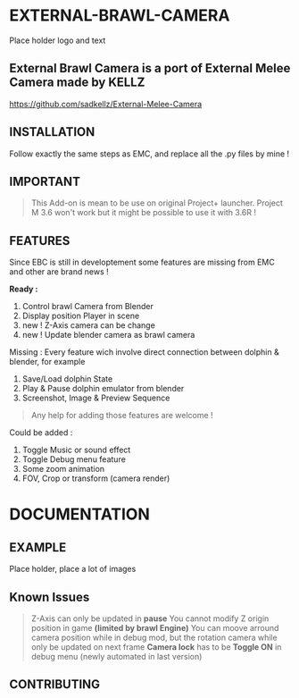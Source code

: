 # EXTERNAL-BRAWL-CAMERA
Place holder logo and text
## External Brawl Camera is a port of External Melee Camera made by KELLZ
https://github.com/sadkellz/External-Melee-Camera
## INSTALLATION
Follow exactly the same steps as EMC, and replace all the .py files by mine !
## IMPORTANT
>This Add-on is mean to be use on original Project+ launcher.
Project M 3.6 won't work but it might be possible to use it with 3.6R !
## FEATURES
Since EBC is still in developtement some features are missing from EMC and other are brand news !

**Ready :**
1. Control brawl Camera from Blender
2. Display position Player in scene
3. new ! Z-Axis camera can be change
4. new ! Update blender camera as brawl camera

Missing :
Every feature wich involve direct connection between dolphin & blender, for example
1. Save/Load dolphin State
2. Play & Pause dolphin emulator from blender
3. Screenshot, Image & Preview Sequence
> Any help for adding those features are welcome !

Could be added :
1.  Toggle Music or sound effect 
2.  Toggle Debug menu feature
3.  Some zoom animation 
4.  FOV, Crop or transform (camera render)

# DOCUMENTATION
## EXAMPLE
Place holder, place a lot of images
## Known Issues
>Z-Axis can only be updated in **pause**
>You cannot modify Z origin position in game **(limited by brawl Engine)**
>You can moove arround camera position while in debug mod, but the rotation camera while only be updated on next frame
>**Camera lock** has to be **Toggle ON** in debug menu (newly automated in last version)

## CONTRIBUTING
## 
